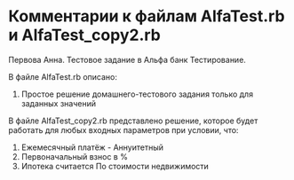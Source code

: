 # Комментарии к файлам AlfaTest.rb и AlfaTest_copy2.rb
Первова Анна. Тестовое задание в Альфа банк Тестирование.

В файле AlfaTest.rb описано:
1) Простое решение домашнего-тестового задания только для заданных значений

В файле AlfaTest_copy2.rb представлено решение, которое будет работать для любых входных параметров при условии, что:
1) Ежемесячный платёж - Аннуитетный
2) Первоначальный взнос в %
3) Ипотека считается По стоимости недвижимости
